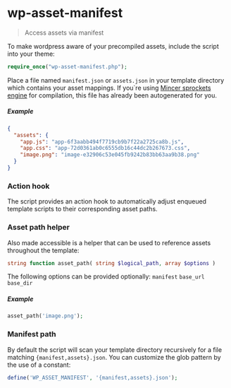 wp-asset-manifest
=================

> Access assets via manifest


To make wordpress aware of your precompiled assets, include the script into your theme: 
```php
require_once("wp-asset-manifest.php");
```

Place a file named `manifest.json` or `assets.json` in your template directory which contains your asset mappings.
If you`re using [Mincer sprockets engine](https://github.com/nodeca/mincer "View mincer project on github.com") for compilation, this file has already been autogenerated for you.

##### Example 
```json
{
  "assets": {
    "app.js": "app-6f3aabb494f7719cb9b7f22a2725ca8b.js",
    "app.css": "app-72d0361ab0c6555db16c44dc2b267673.css",
    "image.png": "image-e32906c53e045fb9242b83bb63aa9b38.png"
  }
}
```

### Action hook
The script provides an action hook to automatically adjust enqueued template scripts to their corresponding asset paths.

### Asset path helper
Also made accessible is a helper that can be used to reference assets throughout the template: 

```php
string function asset_path( string $logical_path, array $options )
```

The following options can be provided optionally: `manifest` `base_url` `base_dir`
 
##### Example
```php
asset_path('image.png');

```

### Manifest path
By default the script will scan your template directory recursively for a file matching `{manifest,assets}.json`.
You can customize the glob pattern by the use of a constant:
```php
define('WP_ASSET_MANIFEST', '{manifest,assets}.json');
``` 


